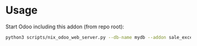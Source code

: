 # Usage

Start Odoo including this addon (from repo root):

```bash
python3 scripts/nix_odoo_web_server.py --db-name mydb --addon sale_exception
```
